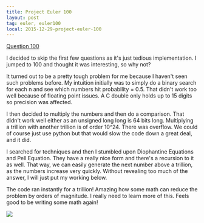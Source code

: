 ```yaml
---
title: Project Euler 100
layout: post
tag: euler, euler100
local: 2015-12-29-project-euler-100
---
```


<a href="https://projecteuler.net/problem=100">Question 100</a>

I decided to skip the first few questions as it's just tedious implementation. I jumped to 100 and thought it was interesting, so why not?

It turned out to be a pretty tough problem for me because I haven't seen such problems before. My intuition initially was to simply do a binary search for each n and see which numbers hit probability = 0.5. That didn't work too well because of floating point issues. A C double only holds up to 15 digits so precision was affected.

I then decided to multiply the numbers and then do a comparison. That didn't work well either as an unsigned long long is 64 bits long. Multiplying a trillion with another trillion is of order 10^24. There was overflow. We could of course just use python but that would slow the code down a great deal, and it did.

I searched for techniques and then I stumbled upon Diophantine Equations and Pell Equation. They have a really nice form and there's a recursion to it as well. That way, we can easily generate the next number above a trillion, as the numbers increase very quickly. Without revealing too much of the answer, I will just put my working below.

The code ran instantly for a trillion! Amazing how some math can reduce the problem by orders of magnitude. I really need to learn more of this. Feels good to be writing some math again!

<img src="/images/{{page.local}}/1.jpg">